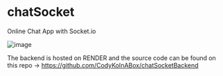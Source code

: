 # chatSocket
Online Chat App with Socket.io

![image](https://user-images.githubusercontent.com/125526050/235371562-0d768488-a567-4d90-9f8a-901e57e45fa5.png)

The backend is hosted on RENDER and the source code can be found on this repo -> https://github.com/CodyKoInABox/chatSocketBackend


